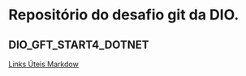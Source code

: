 # Repositório do desafio git da DIO.
## DIO_GFT_START4_DOTNET

[Links Úteis Markdow](https://www.markdownguide.org/getting-started/)
